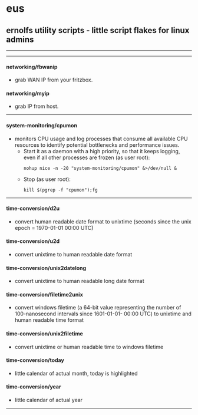 # eus
## ernolfs utility scripts - little script flakes for linux admins

---
---

#### **networking/fbwanip**
  - grab WAN IP from your fritzbox.
#### **networking/myip**
  - grab IP from host.

---

#### **system-monitoring/cpumon**
  - monitors CPU usage and log processes that consume all available CPU resources to identify potential bottlenecks and performance issues.
    - Start it as a daemon with a high priority, so that it keeps logging, even if all other processes are frozen (as user root):
      ```
      nohup nice -n -20 "system-monitoring/cpumon" &>/dev/null &
      ```
    - Stop (as user root):
      ```
      kill $(pgrep -f "cpumon");fg
      ```

---

#### **time-conversion/d2u**
  - convert human readable date format to unixtime (seconds since the unix epoch = 1970-01-01 00:00 UTC)
#### **time-conversion/u2d**
  - convert unixtime to human readable date format
#### **time-conversion/unix2datelong**
  - convert unixtime to human readable long date format
#### **time-conversion/filetime2unix**
  - convert windows filetime (a 64-bit value representing the number of 100-nanosecond intervals since 1601-01-01- 00:00 UTC) to unixtime and human readable time format
#### **time-conversion/unix2filetime**
  - convert unixtime or human readable time to windows filetime
#### **time-conversion/today**
  - little calendar of actual month, today is highlighted
#### **time-conversion/year**
  - little calendar of actual year

---

